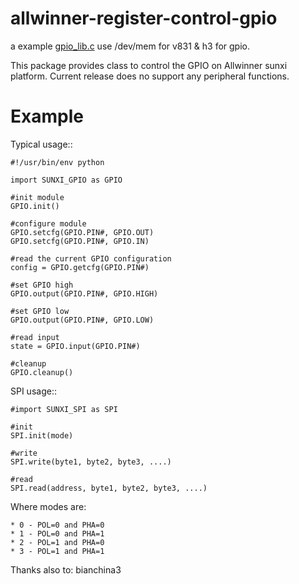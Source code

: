 # allwinner-register-control-gpio

a example [gpio_lib.c](./source/gpio_lib.c) use /dev/mem for v831 &amp; h3 for gpio.

This package provides class to control the GPIO on Allwinner sunxi platform.
Current release does no support any peripheral functions.

Example
=======

Typical usage::

    #!/usr/bin/env python

    import SUNXI_GPIO as GPIO

    #init module
    GPIO.init()

    #configure module
    GPIO.setcfg(GPIO.PIN#, GPIO.OUT)
    GPIO.setcfg(GPIO.PIN#, GPIO.IN)

    #read the current GPIO configuration
    config = GPIO.getcfg(GPIO.PIN#)

    #set GPIO high
    GPIO.output(GPIO.PIN#, GPIO.HIGH)

    #set GPIO low
    GPIO.output(GPIO.PIN#, GPIO.LOW)

    #read input
    state = GPIO.input(GPIO.PIN#)

    #cleanup
    GPIO.cleanup()

SPI usage::

    #import SUNXI_SPI as SPI

    #init
    SPI.init(mode)

    #write
    SPI.write(byte1, byte2, byte3, ....)

    #read
    SPI.read(address, byte1, byte2, byte3, ....)

Where modes are:

    * 0 - POL=0 and PHA=0
    * 1 - POL=0 and PHA=1
    * 2 - POL=1 and PHA=0
    * 3 - POL=1 and PHA=1


Thanks also to: bianchina3

